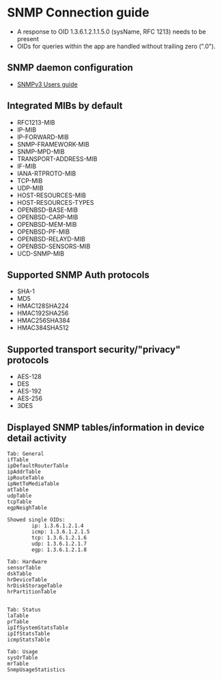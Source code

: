 # SNMP Connection guide

- A response to OID 1.3.6.1.2.1.1.5.0 (sysName, RFC 1213) needs to be present
- OIDs for queries within the app are handled without trailing zero (".0").

## SNMP daemon configuration
- [SNMPv3 Users guide](https://www.sysadmin.md/snmpv3-users-cheatsheet.html) 

## Integrated MIBs by default
- RFC1213-MIB 
- IP-MIB 
- IP-FORWARD-MIB
- SNMP-FRAMEWORK-MIB
- SNMP-MPD-MIB 
- TRANSPORT-ADDRESS-MIB 
- IF-MIB 
- IANA-RTPROTO-MIB 
- TCP-MIB 
- UDP-MIB 
- HOST-RESOURCES-MIB 
- HOST-RESOURCES-TYPES
- OPENBSD-BASE-MIB 
- OPENBSD-CARP-MIB 
- OPENBSD-MEM-MIB 
- OPENBSD-PF-MIB 
- OPENBSD-RELAYD-MIB 
- OPENBSD-SENSORS-MIB 
- UCD-SNMP-MIB


## Supported SNMP Auth protocols
- SHA-1
- MD5
- HMAC128SHA224
- HMAC192SHA256
- HMAC256SHA384
- HMAC384SHA512

## Supported transport security/"privacy" protocols
- AES-128
- DES
- AES-192
- AES-256
- 3DES

## Displayed SNMP tables/information in device detail activity

```
Tab: General
ifTable
ipDefaultRouterTable
ipAddrTable
ipRouteTable
ipNetToMediaTable
atTable
udpTable
tcpTable
egpNeighTable

Showed single OIDs:
        ip: 1.3.6.1.2.1.4
        icmp: 1.3.6.1.2.1.5
        tcp: 1.3.6.1.2.1.6
        udp: 1.3.6.1.2.1.7
        egp: 1.3.6.1.2.1.8

Tab: Hardware
sensorTable
dskTable
hrDeviceTable
hrDiskStorageTable
hrPartitionTable


Tab: Status
laTable
prTable
ipIfSystemStatsTable
ipIfStatsTable
icmpStatsTable

Tab: Usage
sysOrTable
mrTable
SnmpUsageStatistics
```